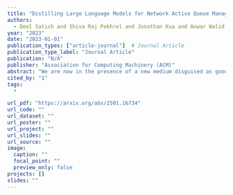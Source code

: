 ```yaml
---
title: "Distilling Large Language Models for Network Active Queue Management"
authors:
  - Deol Satish and Shiva Raj Pokhrel and Jonathan Kua and Anwar Walid
year: "2023"
date: "2023-01-01"
publication_types: ["article-journal"]  # Journal Article
publication_type_label: "Journal Article"
publication: "N/A"
publisher: "Association for Computing Machinery (ACM)"
abstract: "We are now in the presence of a new medium disguised as good old text, but that text has been generated by an LLM, without authorial intention—an aspect that, if known beforehand, completely changes the expectations and response a human should have from a piece of text. Should our interpretation capabilities be engaged? If yes, under what conditions? The rules of the language game should be spelled out; they should not be passed over in silence."
cited_by: "1"
tags:
  - 

url_pdf: "https://arxiv.org/abs/2501.16734"
url_code: ""
url_dataset: ""
url_poster: ""
url_project: ""
url_slides: ""
url_source: ""
image:
  caption: ""
  focal_point: ""
  preview_only: false
projects: []
slides: ""
---
```


